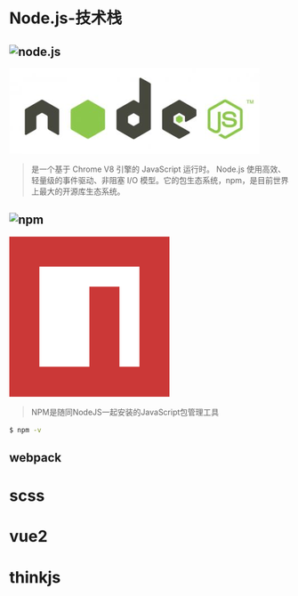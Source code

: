 # Node.js-技术栈

## ![node.js](https://nodejs.org)

![](/static/images/nodejs_logo.jpg)

> 是一个基于 Chrome V8 引擎的 JavaScript 运行时。 Node.js 使用高效、轻量级的事件驱动、非阻塞 I/O 模型。它的包生态系统，npm，是目前世界上最大的开源库生态系统。

## ![npm](https://www.npmjs.com/)

![](/static/images/npm_logo.png)

> NPM是随同NodeJS一起安装的JavaScript包管理工具


```sh
$ npm -v
```


## webpack

# scss

# vue2

# thinkjs